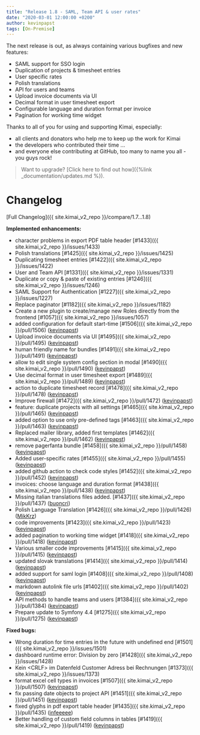 ```yaml
---
title: "Release 1.8 - SAML, Team API & user rates"
date: "2020-03-01 12:00:00 +0200"
author: kevinpapst
tags: [On-Premise]
---
```


The next release is out, as always containing various bugfixes and new features:

- SAML support for SSO login
- Duplication of projects & timesheet entries
- User specific rates
- Polish translations
- API for users and teams
- Upload invoice documents via UI
- Decimal format in user timesheet export
- Configurable language and duration format per invoice
- Pagination for working time widget

Thanks to all of you for using and supporting Kimai, especially:
- all clients and donators who help me to keep up the work for Kimai
- the developers who contributed their time ...
- and everyone else contributing at GitHub, too many to name you all - you guys rock!

> Want to upgrade? [Click here to find out how]({%link _documentation/updates.md %}).

# Changelog

[Full Changelog]({{ site.kimai_v2_repo }}/compare/1.7...1.8)

**Implemented enhancements:**

- character problems in export PDF table header [\#1433]({{ site.kimai_v2_repo }}/issues/1433)
- Polish translations [\#1425]({{ site.kimai_v2_repo }}/issues/1425)
- Duplicating timesheet entries [\#1422]({{ site.kimai_v2_repo }}/issues/1422)
- User and Team API [\#1331]({{ site.kimai_v2_repo }}/issues/1331)
- Duplicate or copy & paste of existing entries [\#1246]({{ site.kimai_v2_repo }}/issues/1246)
- SAML Support for Authentication [\#1227]({{ site.kimai_v2_repo }}/issues/1227)
- Replace paginator [\#1182]({{ site.kimai_v2_repo }}/issues/1182)
- Create a new plugin to create/manage new Roles directly from the frontend [\#1057]({{ site.kimai_v2_repo }}/issues/1057)
- added configuration for default start-time [\#1506]({{ site.kimai_v2_repo }}/pull/1506) ([kevinpapst](https://github.com/kevinpapst))
- Upload invoice documents via UI [\#1495]({{ site.kimai_v2_repo }}/pull/1495) ([kevinpapst](https://github.com/kevinpapst))
- human friendly name for bundles [\#1491]({{ site.kimai_v2_repo }}/pull/1491) ([kevinpapst](https://github.com/kevinpapst))
- allow to edit single system config section in modal [\#1490]({{ site.kimai_v2_repo }}/pull/1490) ([kevinpapst](https://github.com/kevinpapst))
- Use decimal format in user timesheet export [\#1489]({{ site.kimai_v2_repo }}/pull/1489) ([kevinpapst](https://github.com/kevinpapst))
- action to duplicate timesheet record [\#1478]({{ site.kimai_v2_repo }}/pull/1478) ([kevinpapst](https://github.com/kevinpapst))
- Improve firewall [\#1472]({{ site.kimai_v2_repo }}/pull/1472) ([kevinpapst](https://github.com/kevinpapst))
- feature: duplicate projects with all settings [\#1465]({{ site.kimai_v2_repo }}/pull/1465) ([kevinpapst](https://github.com/kevinpapst))
- added option to use only pre-defined tags [\#1463]({{ site.kimai_v2_repo }}/pull/1463) ([kevinpapst](https://github.com/kevinpapst))
- Replaced mailer library, added first templates [\#1462]({{ site.kimai_v2_repo }}/pull/1462) ([kevinpapst](https://github.com/kevinpapst))
- remove pagerfanta bundle [\#1458]({{ site.kimai_v2_repo }}/pull/1458) ([kevinpapst](https://github.com/kevinpapst))
- Added user-specific rates [\#1455]({{ site.kimai_v2_repo }}/pull/1455) ([kevinpapst](https://github.com/kevinpapst))
- added github action to check code styles [\#1452]({{ site.kimai_v2_repo }}/pull/1452) ([kevinpapst](https://github.com/kevinpapst))
- invoices: choose language and duration format [\#1438]({{ site.kimai_v2_repo }}/pull/1438) ([kevinpapst](https://github.com/kevinpapst))
- Missing italian translations files added. [\#1437]({{ site.kimai_v2_repo }}/pull/1437) ([buoncri](https://github.com/buoncri))
- Polish Language Translation [\#1426]({{ site.kimai_v2_repo }}/pull/1426) ([MikKrz](https://github.com/MikKrz))
- code improvements [\#1423]({{ site.kimai_v2_repo }}/pull/1423) ([kevinpapst](https://github.com/kevinpapst))
- added pagination to working time widget [\#1418]({{ site.kimai_v2_repo }}/pull/1418) ([kevinpapst](https://github.com/kevinpapst))
- Various smaller code improvements [\#1415]({{ site.kimai_v2_repo }}/pull/1415) ([kevinpapst](https://github.com/kevinpapst))
- updated slovak translations [\#1414]({{ site.kimai_v2_repo }}/pull/1414) ([kevinpapst](https://github.com/kevinpapst))
- added support for saml login [\#1408]({{ site.kimai_v2_repo }}/pull/1408) ([kevinpapst](https://github.com/kevinpapst))
- markdown autolink file urls [\#1402]({{ site.kimai_v2_repo }}/pull/1402) ([kevinpapst](https://github.com/kevinpapst))
- API methods to handle teams and users [\#1384]({{ site.kimai_v2_repo }}/pull/1384) ([kevinpapst](https://github.com/kevinpapst))
- Prepare update to Symfony 4.4 [\#1275]({{ site.kimai_v2_repo }}/pull/1275) ([kevinpapst](https://github.com/kevinpapst))

**Fixed bugs:**

- Wrong duration for time entries in the future with undefined end [\#1501]({{ site.kimai_v2_repo }}/issues/1501)
- dashboard runtime error: Division by zero [\#1428]({{ site.kimai_v2_repo }}/issues/1428)
- Kein \<CRLF\> im Datenfeld Customer Adress bei Rechnungen [\#1373]({{ site.kimai_v2_repo }}/issues/1373)
- format excel cell types in invoices [\#1507]({{ site.kimai_v2_repo }}/pull/1507) ([kevinpapst](https://github.com/kevinpapst))
- fix passing date objects to project API [\#1451]({{ site.kimai_v2_repo }}/pull/1451) ([kevinpapst](https://github.com/kevinpapst))
- fixed glyphs in pdf export table header [\#1435]({{ site.kimai_v2_repo }}/pull/1435) ([infeeeee](https://github.com/infeeeee))
- Better handling of custom field columns in tables [\#1419]({{ site.kimai_v2_repo }}/pull/1419) ([kevinpapst](https://github.com/kevinpapst))
